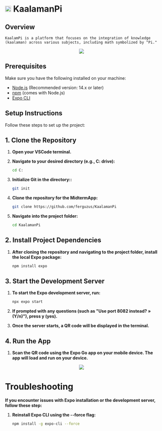 # <img src="https://raw.githubusercontent.com/ferguzus/KaalamanPi/main/assets/images/logo/kaalamanpi-vetor-text.png" alt="vscode" width="20" height="20"/> KaalamanPi

## Overview

`KaalamPi is a platform that focuses on the integration of knowledge (kaalaman) across various subjects, including math symbolized by "Pi."
`

<div align="center"> <img src="https://raw.githubusercontent.com/ferguzus/sample-image/main/kaalamanpi_thumbnail.png"> </div>

## Prerequisites

Make sure you have the following installed on your machine:

- [Node.js](https://nodejs.org/) (Recommended version: 14.x or later)
- [npm](https://www.npmjs.com/get-npm) (comes with Node.js)
- [Expo CLI](https://docs.expo.dev/get-started/installation/)

## Setup Instructions

Follow these steps to set up the project:

## 1. Clone the Repository

1. **Open your VSCode terminal.**

2. **Navigate to your desired directory (e.g., C: drive):**
    ```bash
   cd C:
    ```
3. **Initialize Git in the directory::**
    ```bash
   git init
    ```
4. **Clone the repository for the MidtermApp:**
    ```bash
   git clone https://github.com/ferguzus/KaalamanPi
    ```
5. **Navigate into the project folder:**
    ```bash
   cd KaalamanPi
    ```

## 2. Install Project Dependencies
1. **After cloning the repository and navigating to the project folder, install the local Expo package:**

    ```bash
   npm install expo
    ```
## 3. Start the Development Server
1. **To start the Expo development server, run:**
    ```bash
   npx expo start
    ```
2. **If prompted with any questions (such as "Use port 8082 instead? » (Y/n)"), press y (yes).**

3. **Once the server starts, a QR code will be displayed in the terminal.**

## 4. Run the App

1. **Scan the QR code using the Expo Go app on your mobile device. The app will load and run on your device.**

<div align="center"> <img src="https://raw.githubusercontent.com/ferguzus/sample-image/main/Screenshot 2024-10-25 081641.png"> </div>

# Troubleshooting

**If you encounter issues with Expo installation or the development server, follow these step:** 
1. **Reinstall Expo CLI using the --force flag:**
   
    ```bash
   npm install -g expo-cli --force
    ```


    


